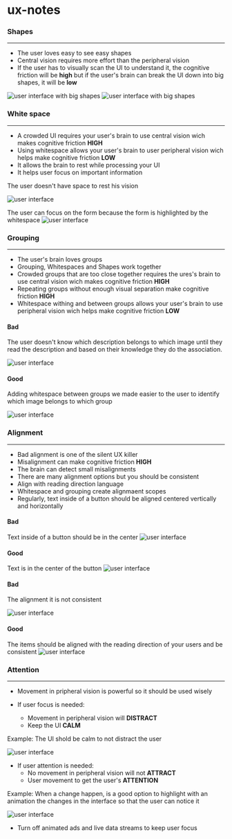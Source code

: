 # ux-notes

### Shapes

---

- The user loves easy to see easy shapes
- Central vision requires more effort than the peripheral vision
- If the user has to visually scan the UI to understand it, the cognitive friction will be **high** but if the user's brain can break the UI down into big shapes, it will be **low**

![user interface  with big shapes](resources/shapes/img1.png)
![user interface with big shapes](resources/shapes/img2.png)

### White space

---

- A crowded UI requires your user's brain to use central vision wich makes cognitive friction **HIGH**
- Using whitespace allows your user's brain to user peripheral vision wich helps make cognitive friction **LOW**
- It allows the brain to rest while processing your UI
- It helps user focus on important information

The user doesn't have space to rest his vision

![user interface](resources/white-space/img1.png)

The user can focus on the form because the form is highlighted by the whitespace
![user interface](resources/white-space/img2.png)

### Grouping

---

- The user's brain loves groups
- Grouping, Whitespaces and Shapes work together
- Crowded groups that are too close together requires the ures's brain to use central vision wich makes cognitive friction **HIGH**
- Repeating groups without enough visual separation make cognitive friction **HIGH**
- Whitespace withing and between groups allows your user's brain to use peripheral vision wich helps make cognitive friction **LOW**

#### Bad

The user doesn't know which description belongs to which image until they read the description and based on their knowledge they do the association.

![user interface](resources/grouping/img1.png)

#### Good

Adding whitespace between groups we made easier to the user to identify which image belongs to which group

![user interface](resources/grouping/img2.png)

### Alignment

---

- Bad alignment is one of the silent UX killer
- Misalignment can make cognitive friction **HIGH**
- The brain can detect small misalignments
- There are many alignment options but you should be consistent
- Align with reading direction language
- Whitespace and grouping create alignmaent scopes
- Regularly, text inside of a button should be aligned centered vertically and horizontally

#### Bad

Text inside of a button should be in the center
![user interface](resources/alignment/img1.png)

#### Good

Text is in the center of the button
![user interface](resources/alignment/img2.png)

#### Bad

The alignment it is not consistent

![user interface](resources/alignment/img4.png)

#### Good

The items should be aligned with the reading direction of your users and be consistent
![user interface](resources/alignment/img3.png)

### Attention

---

- Movement in pripheral vision is powerful so it should be used wisely

- If user focus is needed:
  - Movement in peripheral vision will **DISTRACT**
  - Keep the UI **CALM**

Example:
The UI shold be calm to not distract the user

![user interface](resources/attention/img2.png)

- If user attention is needed:
  - No movement in peripheral vision will not **ATTRACT**
  - User movement to get the user's **ATTENTION**

Example:
When a change happen, is a good option to highlight with an animation the changes in the interface so that the user can notice it

![user interface](resources/attention/img1.png)

- Turn off animated ads and live data streams to keep user focus
